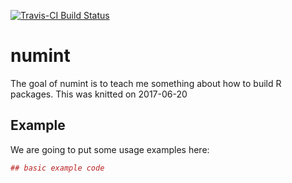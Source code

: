 [![Travis-CI Build Status](https://travis-ci.org/pmarjora/numint.svg?branch=master)](https://travis-ci.org/pmarjora/numint) <!-- README.md is generated from README.Rmd. Please edit that file -->

numint
======

The goal of numint is to teach me something about how to build R packages. This was knitted on 2017-06-20

Example
-------

We are going to put some usage examples here:

``` r
## basic example code
```
